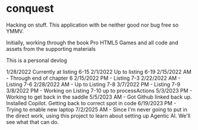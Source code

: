 # conquest
Hacking on stuff.  This application with be neither good nor bug free so YMMV.

Initially, working through the book Pro HTML5 Games and all code and assets from the supporting materials

This is a personal devlog

1/28/2022 Currently at listing 6-15
2/1/2022 Up to listing 6-19
2/15/2022 AM - Through end of chapter 6
2/15/2022 PM - Listing 7-3
2/22/2022 AM - Listing 7-6
2/28/2022 AM - Up to Listing 7-8
3/7/2022 PM - Listing 7-9
3/8/2022 PM - Working on Listing 7-10 up to processActions
5/3/2023 PM - Working to get back in the saddle 
5/5/2023 AM - Got Github linked back up.  Installed Copilot.  Getting back to correct spot in code
6/19/2023 PM - Trying to enable new laptop
7/2/2025 AM - Since I'm never going to put in the direct work, using this project to learn about setting up Agentic AI.  We'll see what that can do.